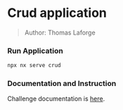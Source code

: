 # Crud application

> Author: Thomas Laforge

### Run Application

```bash
npx nx serve crud
```

### Documentation and Instruction

Challenge documentation is [here](https://angular-challenges.vercel.app/challenges/angular/5-crud.md/).
